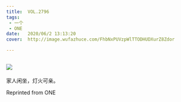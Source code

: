 ```yaml
---
title:	VOL.2796
tags:
 - 一个
 - ONE
date:	2020/06/2 13:13:20
cover:	http://image.wufazhuce.com/FhbNxPUVzpWlTTODHUDXurZ8Zdor

---
```

![](http://image.wufazhuce.com/FhbNxPUVzpWlTTODHUDXurZ8Zdor)
---

家人闲坐，灯火可亲。
 
Reprinted from ONE
